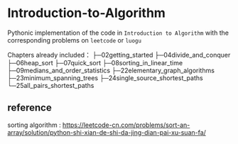 # Introduction-to-Algorithm

Pythonic implementation of the code in `Introduction to Algorithm` with the corresponding problems on `leetcode` or `luogu`

Chapters already included：
├─02getting_started
├─04divide_and_conquer
├─06heap_sort
├─07quick_sort
├─08sorting_in_linear_time
├─09medians_and_order_statistics
├─22elementary_graph_algorithms
├─23minimum_spanning_trees
├─24single_source_shortest_paths
└─25all_pairs_shortest_paths


## reference

sorting algorithm : https://leetcode-cn.com/problems/sort-an-array/solution/python-shi-xian-de-shi-da-jing-dian-pai-xu-suan-fa/